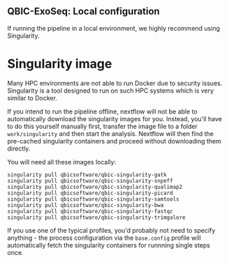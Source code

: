 ## QBIC-ExoSeq: Local configuration

If running the pipeline in a local environment, we highly recommend using Singularity.

# Singularity image

Many HPC environments are not able to run Docker due to security issues. Singularity is a tool designed to run on such HPC systems which is very similar to Docker. 

If you intend to run the pipeline offline, nextflow will not be able to automatically download the singularity images for you. Instead, you'll have to do this yourself manually first, transfer the image file to a folder `work/singularity` and then start the analysis. Nextflow will then find the pre-cached singularity containers and proceed without downloading them directly. 

You will need all these images locally:

```
singularity pull qbicsoftware/qbic-singularity-gatk
singularity pull qbicsoftware/qbic-singularity-snpeff
singularity pull qbicsoftware/qbic-singularity-qualimap2
singularity pull qbicsoftware/qbic-singularity-picard
singularity pull qbicsoftware/qbic-singularity-samtools
singularity pull qbicsoftware/qbic-singularity-bwa
singularity pull qbicsoftware/qbic-singularity-fastqc
singularity pull qbicsoftware/qbic-singularity-trimgalore
```

If you use one of the typical profiles, you'd probably not need to specify anything - the process configuration via the `base.config` profile will automatically fetch the singularity containers for runnning single steps once. 